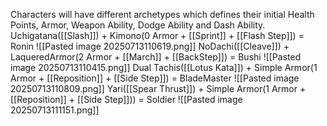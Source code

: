 Characters will have different archetypes which defines their initial Health Points, Armor, Weapon Ability, Dodge Ability and Dash Ability.
Uchigatana([[Slash]]) + Kimono(0 Armor + [[Sprint]] + [[Flash Step]]) = Ronin
![[Pasted image 20250713110619.png]]
NoDachi([[Cleave]]) + LaqueredArmor(2 Armor + [[March]] + [[BackStep]]) = Bushi 
![[Pasted image 20250713110415.png]]
Dual Tachis([[Lotus Kata]]) + Simple Armor(1 Armor + [[Reposition]] + [[Side Step]]) = BladeMaster
![[Pasted image 20250713110809.png]]
Yari([[Spear Thrust]]) + Simple Armor(1 Armor + [[Reposition]] + [[Side Step]])) = Soldier
![[Pasted image 20250713111151.png]]